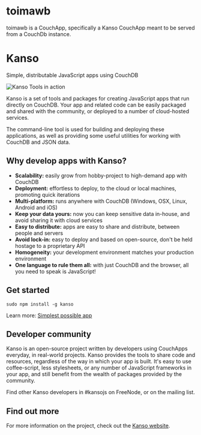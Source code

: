 # toimawb

toimawb is a CouchApp, specifically a Kanso CouchApp meant to be served from a CouchDb instance.

# Kanso

Simple, distributable JavaScript apps using CouchDB

![Kanso Tools in action](http://kan.so/static/img/banner.png)

Kanso is a set of tools and packages for creating JavaScript apps that run
directly on CouchDB. Your app and related code can be easily packaged and shared
with the community, or deployed to a number of cloud-hosted services.

The command-line tool is used for building and deploying these applications, as
well as providing some useful utilities for working with CouchDB and JSON data.


## Why develop apps with Kanso?

* __Scalability:__ easily grow from hobby-project to high-demand app with CouchDB
* __Deployment:__ effortless to deploy, to the cloud or local machines, promoting
  quick iterations
* __Multi-platform:__ runs anywhere with CouchDB (Windows, OSX, Linux, Android and
  iOS)
* __Keep your data yours:__ now you can keep sensitive data in-house, and avoid
  sharing it with cloud services
* __Easy to distribute:__ apps are easy to share and distribute, between people and
  servers
* __Avoid lock-in:__ easy to deploy and based on open-source, don't be held hostage
  to a proprietary API
* __Homogeneity:__ your development environment matches your production environment
* __One language to rule them all:__ with just CouchDB and the browser, all you
  need to speak is JavaScript!


## Get started

    sudo npm install -g kanso

Learn more: [Simplest possible app](http://kan.so/docs/Simplest_possible_app)


## Developer community

Kanso is an open-source project written by developers using CouchApps everyday, in
real-world projects. Kanso provides the tools to share code and resources,
regardless of the way in which your app is built. It's easy to use coffee-script,
less stylesheets, or any number of JavaScript frameworks in your app, and still
benefit from the wealth of packages provided by the community.

Find other Kanso developers in #kansojs on FreeNode, or on the mailing list.


## Find out more

For more information on the project, check out the [Kanso website](http://kan.so).
